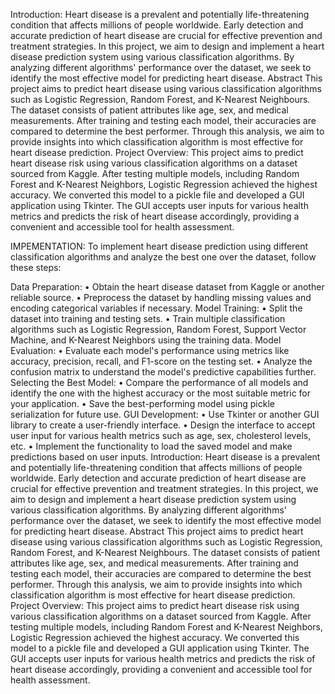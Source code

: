 Introduction: Heart disease is a prevalent and potentially life-threatening condition that affects millions of people worldwide. Early detection and accurate prediction of heart disease are crucial for effective prevention and treatment strategies. In this project, we aim to design and implement a heart disease prediction system using various classification algorithms. By analyzing different algorithms' performance over the dataset, we seek to identify the most effective model for predicting heart disease. Abstract This project aims to predict heart disease using various classification algorithms such as Logistic Regression, Random Forest, and K-Nearest Neighbours. The dataset consists of patient attributes like age, sex, and medical measurements. After training and testing each model, their accuracies are compared to determine the best performer. Through this analysis, we aim to provide insights into which classification algorithm is most effective for heart disease prediction. Project Overview: This project aims to predict heart disease risk using various classification algorithms on a dataset sourced from Kaggle. After testing multiple models, including Random Forest and K-Nearest Neighbors, Logistic Regression achieved the highest accuracy. We converted this model to a pickle file and developed a GUI application using Tkinter. The GUI accepts user inputs for various health metrics and predicts the risk of heart disease accordingly, providing a convenient and accessible tool for health assessment.

IMPEMENTATION: To implement heart disease prediction using different classification algorithms and analyze the best one over the dataset, follow these steps:

Data Preparation: • Obtain the heart disease dataset from Kaggle or another reliable source. • Preprocess the dataset by handling missing values and encoding categorical variables if necessary.
Model Training: • Split the dataset into training and testing sets. • Train multiple classification algorithms such as Logistic Regression, Random Forest, Support Vector Machine, and K-Nearest Neighbors using the training data.
Model Evaluation: • Evaluate each model's performance using metrics like accuracy, precision, recall, and F1-score on the testing set. • Analyze the confusion matrix to understand the model's predictive capabilities further.
Selecting the Best Model: • Compare the performance of all models and identify the one with the highest accuracy or the most suitable metric for your application. • Save the best-performing model using pickle serialization for future use.
GUI Development: • Use Tkinter or another GUI library to create a user-friendly interface. • Design the interface to accept user input for various health metrics such as age, sex, cholesterol levels, etc. • Implement the functionality to load the saved model and make predictions based on user inputs. Introduction: Heart disease is a prevalent and potentially life-threatening condition that affects millions of people worldwide. Early detection and accurate prediction of heart disease are crucial for effective prevention and treatment strategies. In this project, we aim to design and implement a heart disease prediction system using various classification algorithms. By analyzing different algorithms' performance over the dataset, we seek to identify the most effective model for predicting heart disease. Abstract This project aims to predict heart disease using various classification algorithms such as Logistic Regression, Random Forest, and K-Nearest Neighbours. The dataset consists of patient attributes like age, sex, and medical measurements. After training and testing each model, their accuracies are compared to determine the best performer. Through this analysis, we aim to provide insights into which classification algorithm is most effective for heart disease prediction. Project Overview: This project aims to predict heart disease risk using various classification algorithms on a dataset sourced from Kaggle. After testing multiple models, including Random Forest and K-Nearest Neighbors, Logistic Regression achieved the highest accuracy. We converted this model to a pickle file and developed a GUI application using Tkinter. The GUI accepts user inputs for various health metrics and predicts the risk of heart disease accordingly, providing a convenient and accessible tool for health assessment.
